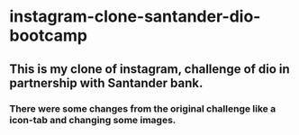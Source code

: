 # instagram-clone-santander-dio-bootcamp
## This is my clone of instagram, challenge of dio in partnership with Santander bank.
### There were some changes from the original challenge like a icon-tab and changing some images.